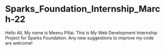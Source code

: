 # Sparks_Foundation_Internship_March-22
Hello All, My name is Meenu Pillai.
This is My Web Development Internship Project for Sparks Foundation.
Any new suggestions to improve my code are welcome!
